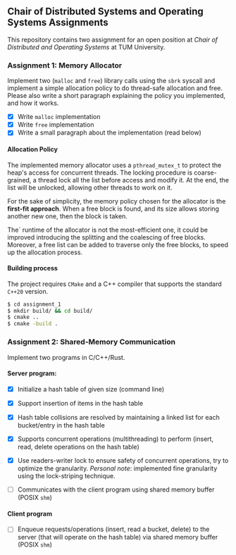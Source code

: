 ## Chair of Distributed Systems and Operating Systems Assignments

This repository contains two assignment for an open position at *Chair of Distributed and Operating Systems* at TUM University.

### Assignment 1: Memory Allocator

Implement two (`malloc` and `free`) library calls using the `sbrk` syscall and implement a 
simple allocation policy to do thread-safe allocation and free. 
Please also write a short paragraph explaining the policy you implemented, and how it works.

- [x] Write `malloc` implementation
- [x] Write `free` implementation
- [x] Write a small paragraph about the implementation (read below)

#### Allocation Policy

The implemented memory allocator uses a `pthread_mutex_t` to protect the heap's access for concurrent threads.
The locking procedure is coarse-grained, a thread lock all the list before access and modify it. At the end, the list will be unlocked, allowing other threads to work on it.

For the sake of simplicity, the memory policy chosen for the allocator is the **first-fit approach**. When a free block is found, and its size allows storing another new one, then the block is taken.

The´ runtime of the allocator is not the most-efficient one, it could be improved introducing the splitting and the coalescing of free blocks.
Moreover, a free list can be added to traverse only the free blocks, to speed up the allocation process.

#### Building process

The project requires `CMake` and a C++ compiler that supports the standard `C++20` version.

```bash
$ cd assignment_1
$ mkdir build/ && cd build/
$ cmake ..
$ cmake -build .
```

### Assignment 2: Shared-Memory Communication

Implement two programs in C/C++/Rust.

#### Server program:

- [x] Initialize a hash table of given size (command line)

- [x] Support insertion of items in the hash table

- [x] Hash table collisions are resolved by maintaining a linked list for each bucket/entry in the hash table

- [x] Supports concurrent operations (multithreading) to perform (insert, read, delete operations on the hash table)

- [x] Use readers-writer lock to ensure safety of concurrent operations, try to optimize the granularity. *Personal note*: implemented fine granularity using the lock-striping technique.

- [ ] Communicates with the client program using shared memory buffer (POSIX `shm`)

#### Client program

- [ ] Enqueue requests/operations (insert, read a bucket, delete) to the server (that will operate on the hash table) via shared memory buffer (POSIX `shm`)